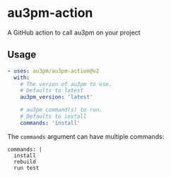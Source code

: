 # au3pm-action
A GitHub action to call au3pm on your project

## Usage

```yaml
- uses: au3pm/au3pm-action@v2
  with:
    # The verion of au3pm to use.
    # Defaults to latest
    au3pm_version: 'latest'

    # au3pm command(s) to run.
    # Defaults to install
    commands: 'install'
```

The `commands` argument can have multiple commands:

```
commands: |
  install
  rebuild
  run test
```
